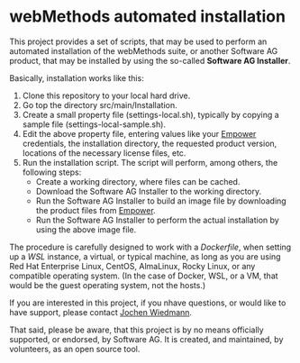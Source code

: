# webMethods automated installation

This project provides a set of scripts, that may be used to perform an automated installation of the webMethods suite, or another Software AG product, that may be installed by using the so-called **Software AG Installer**.

Basically, installation works like this:

1. Clone this repository to your local hard drive.
2. Go top the directory src/main/Installation.
3. Create a small property file (settings-local.sh), typically by copying a sample file (settings-local-sample.sh).
4. Edit the above property file, entering values like your [Empower](https://empower.softwareag.com/) credentials, the installation directory, the requested product version, locations of the necessary license files, etc.
5. Run the installation script. The script will perform, among others, the following steps:
    - Create a working directory, where files can be cached.
    - Download the Software AG Installer to the working directory.
    - Run the Software AG Installer to build an image file by downloading the product files from [Empower](https://empower.softwareag.com/).
    - Run the Software AG Installer to perform the actual installation by using the above image file.

The procedure is carefully designed to work with a *Dockerfile*, when setting up a *WSL* instance, a virtual, or typical machine, as long as you are using Red Hat Enterprise Linux, CentOS, AlmaLinux, Rocky Linux, or any
compatible operating system. (In the case of Docker, WSL, or a VM, that would be the guest operating system, not the hosts.)

If you are interested in this project, if you nhave questions, or would like to have support, please contact [Jochen Wiedmann](mailto:jochen.wiedmann@softwareag.com). 

That said, please be aware, that this project is by no means officially supported, or endorsed, by Software AG. It is created, and maintained, by volunteers, as an open source tool.
